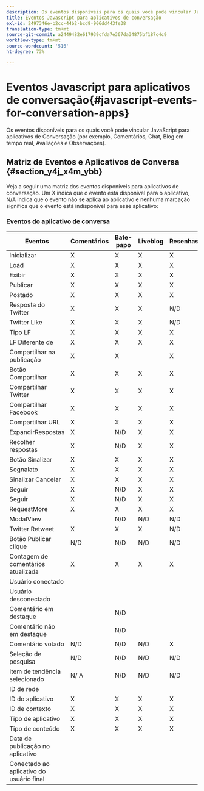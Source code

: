 ```yaml
---
description: Os eventos disponíveis para os quais você pode vincular JavaScript para aplicativos de Conversação (por exemplo, Comentários, Chat, Blog em tempo real, Avaliações e Observações).
title: Eventos Javascript para aplicativos de conversação
exl-id: 2497346e-b2cc-44b2-bcd9-906dd443fe38
translation-type: tm+mt
source-git-commit: a2449482e617939cfda7e367da34875bf187c4c9
workflow-type: tm+mt
source-wordcount: '516'
ht-degree: 73%

---
```


# Eventos Javascript para aplicativos de conversação{#javascript-events-for-conversation-apps}

Os eventos disponíveis para os quais você pode vincular JavaScript para aplicativos de Conversação (por exemplo, Comentários, Chat, Blog em tempo real, Avaliações e Observações).

## Matriz de Eventos e Aplicativos de Conversa {#section_y4j_x4m_ybb}

Veja a seguir uma matriz dos eventos disponíveis para aplicativos de conversação. Um X indica que o evento está disponível para o aplicativo, N/A indica que o evento não se aplica ao aplicativo e nenhuma marcação significa que o evento está indisponível para esse aplicativo:

### Eventos do aplicativo de conversa

| Eventos  | Comentários | Bate-papo | Liveblog | Resenhas | Observações | Pesquisas | Tendência |
|---|---|---|---|---|---|---|---|
| Inicializar | X | X | X | X | X |  |  |
| Load | X | X | X | X |  |  |  |
| Exibir | X | X | X | X |  |  |  |
| Publicar | X | X | X | X |  | N/A | N/D |
| Postado | X | X | X | X | X | N/D | N/D |
| Resposta do Twitter | X | X | X | N/D | N/D | N/D | N/D |
| Twitter Like | X | X | X | N/D | N/D | N/D | N/D |
| Tipo LF | X | X | X | X | N/D | N/D | N/D |
| LF Diferente de | X | X | X | X | N/D | N/D | N/D |
| Compartilhar na publicação | X | X |  | X | N/D | N/D | N/D |
| Botão Compartilhar | X | X | X | X |  | N/D | N/D |
| Compartilhar Twitter | X | X | X | X | X | N/D | N/D |
| Compartilhar Facebook | X | X | X | X | X | N/D | N/D |
| Compartilhar URL | X | X | X | X |  | N/D | N/D |
| ExpandirRespostas | X | N/D | X | X | N/D | N/D | N/D |
| Recolher respostas | X | N/D | X | X | N/D | N/D | N/D |
| Botão Sinalizar | X | X | X | X | N/D | N/D | N/D |
| Segnalato | X | X | X | X | X | N/D | N/D |
| Sinalizar Cancelar | X | X | X | X | N/D | N/D | N/D |
| Seguir | X | N/D | X | X | N/D | N/D | N/D |
| Seguir | X | N/D | X | X | N/D | N/D | N/D |
| RequestMore | X | X | X | X | N/D | N/D | N/D |
| ModalView |  | N/D | N/D | N/D | N/D | N/D | N/D |
| Twitter Retweet | X | X | X | N/D | N/D | N/D | N/D |
| Botão Publicar clique | N/D | N/D | N/D | N/D | N/D | N/D | N/D |
| Contagem de comentários atualizada | X | X | X | X | N/D | N/D | N/D |
| Usuário conectado |  |  |  |  |  | N/D | N/D |
| Usuário desconectado |  |  |  |  |  | N/D | N/D |
| Comentário em destaque |  | N/D |  |  | N/D | N/D | N/D |
| Comentário não em destaque |  | N/D |  |  | N/D | N/D | N/D |
| Comentário votado | N/D | N/D | N/D | X | X | N/D | N/D |
| Seleção de pesquisa | N/D | N/D | N/D | N/D | N/D |  | N/D |
| Item de tendência selecionado | N/ A | N/D | N/D | N/D | N/D | N/D |  |
| ID de rede |  |  |  |  |  |  |  |
| ID do aplicativo | X | X | X | X |  |  |  |
| ID de contexto | X | X | X | X |  |  |  |
| Tipo de aplicativo | X | X | X | X |  |  |  |
| Tipo de conteúdo | X | X | X | X |  |  |  |
| Data de publicação no aplicativo |  |  |  |  |  |  |  |
| Conectado ao aplicativo do usuário final |  |  |  |  |  |  |  |
